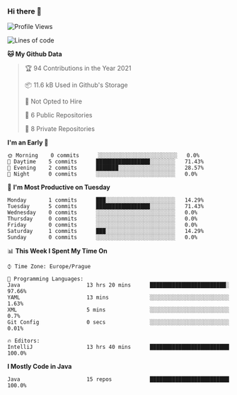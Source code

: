 ### Hi there 👋

<!--START_SECTION:waka-->
![Profile Views](http://img.shields.io/badge/Profile%20Views-13-blue)

![Lines of code](https://img.shields.io/badge/From%20Hello%20World%20I%27ve%20Written-44735%20lines%20of%20code-blue)

**🐱 My Github Data** 

> 🏆 94 Contributions in the Year 2021
 > 
> 📦 11.6 kB Used in Github's Storage 
 > 
> 🚫 Not Opted to Hire
 > 
> 📜 6 Public Repositories 
 > 
> 🔑 8 Private Repositories  
 > 
**I'm an Early 🐤** 

```text
🌞 Morning    0 commits      ░░░░░░░░░░░░░░░░░░░░░░░░░   0.0% 
🌆 Daytime    5 commits      █████████████████░░░░░░░░   71.43% 
🌃 Evening    2 commits      ███████░░░░░░░░░░░░░░░░░░   28.57% 
🌙 Night      0 commits      ░░░░░░░░░░░░░░░░░░░░░░░░░   0.0%

```
📅 **I'm Most Productive on Tuesday** 

```text
Monday       1 commits      ███░░░░░░░░░░░░░░░░░░░░░░   14.29% 
Tuesday      5 commits      █████████████████░░░░░░░░   71.43% 
Wednesday    0 commits      ░░░░░░░░░░░░░░░░░░░░░░░░░   0.0% 
Thursday     0 commits      ░░░░░░░░░░░░░░░░░░░░░░░░░   0.0% 
Friday       0 commits      ░░░░░░░░░░░░░░░░░░░░░░░░░   0.0% 
Saturday     1 commits      ███░░░░░░░░░░░░░░░░░░░░░░   14.29% 
Sunday       0 commits      ░░░░░░░░░░░░░░░░░░░░░░░░░   0.0%

```


📊 **This Week I Spent My Time On** 

```text
⌚︎ Time Zone: Europe/Prague

💬 Programming Languages: 
Java                     13 hrs 20 mins      ████████████████████████░   97.66% 
YAML                     13 mins             ░░░░░░░░░░░░░░░░░░░░░░░░░   1.63% 
XML                      5 mins              ░░░░░░░░░░░░░░░░░░░░░░░░░   0.7% 
Git Config               0 secs              ░░░░░░░░░░░░░░░░░░░░░░░░░   0.01%

🔥 Editors: 
IntelliJ                 13 hrs 40 mins      █████████████████████████   100.0%

```

**I Mostly Code in Java** 

```text
Java                     15 repos            █████████████████████████   100.0%

```



<!--END_SECTION:waka-->
